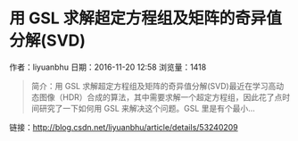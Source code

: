 # 用 GSL 求解超定方程组及矩阵的奇异值分解(SVD)
作者：liyuanbhu
日期：2016-11-20 12:58
浏览量：1418
> 简介：用 GSL 求解超定方程组及矩阵的奇异值分解(SVD)最近在学习高动态图像（HDR）合成的算法，其中需要求解一个超定方程组，因此花了点时间研究了一下如何用 GSL 来解决这个问题。GSL 里是有个最小...

 链接：http://blog.csdn.net/liyuanbhu/article/details/53240209
